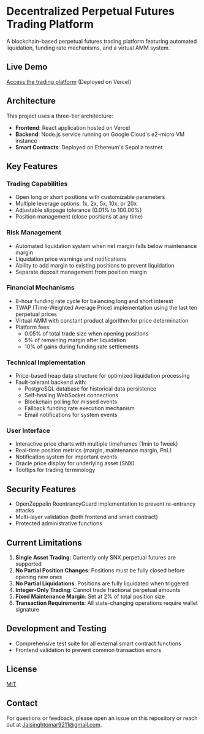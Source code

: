 # Decentralized Perpetual Futures Trading Platform

A blockchain-based perpetual futures trading platform featuring automated liquidation, funding rate mechanisms, and a virtual AMM system.

## Live Demo

[Access the trading platform](https://decentralised-perpetual-futures-trading-platform-frontend.vercel.app/) (Deployed on Vercel)

## Architecture

This project uses a three-tier architecture:

- **Frontend**: React application hosted on Vercel
- **Backend**: Node.js service running on Google Cloud's e2-micro VM instance
- **Smart Contracts**: Deployed on Ethereum's Sepolia testnet

## Key Features

### Trading Capabilities

- Open long or short positions with customizable parameters
- Multiple leverage options: 1x, 2x, 5x, 10x, or 20x
- Adjustable slippage tolerance (0.01% to 100.00%)
- Position management (close positions at any time)

### Risk Management

- Automated liquidation system when net margin falls below maintenance margin
- Liquidation price warnings and notifications
- Ability to add margin to existing positions to prevent liquidation
- Separate deposit management from position margin

### Financial Mechanisms

- 8-hour funding rate cycle for balancing long and short interest
- TWAP (Time-Weighted Average Price) implementation using the last ten perpetual prices
- Virtual AMM with constant product algorithm for price determination
- Platform fees:
  - 0.05% of total trade size when opening positions
  - 5% of remaining margin after liquidation
  - 10% of gains during funding rate settlements

### Technical Implementation

- Price-based heap data structure for optimized liquidation processing
- Fault-tolerant backend with:
  - PostgreSQL database for historical data persistence
  - Self-healing WebSocket connections
  - Blockchain polling for missed events
  - Fallback funding rate execution mechanism
  - Email notifications for system events

### User Interface

- Interactive price charts with multiple timeframes (1min to 1week)
- Real-time position metrics (margin, maintenance margin, PnL)
- Notification system for important events
- Oracle price display for underlying asset (SNX)
- Tooltips for trading terminology

## Security Features

- OpenZeppelin ReentrancyGuard implementation to prevent re-entrancy attacks
- Multi-layer validation (both frontend and smart contract)
- Protected administrative functions

## Current Limitations

1. **Single Asset Trading**: Currently only SNX perpetual futures are supported
2. **No Partial Position Changes**: Positions must be fully closed before opening new ones
3. **No Partial Liquidations**: Positions are fully liquidated when triggered
4. **Integer-Only Trading**: Cannot trade fractional perpetual amounts
5. **Fixed Maintenance Margin**: Set at 2% of total position size
6. **Transaction Requirements**: All state-changing operations require wallet signature

## Development and Testing

- Comprehensive test suite for all external smart contract functions
- Frontend validation to prevent common transaction errors

## License

[MIT](LICENSE)

## Contact

For questions or feedback, please open an issue on this repository or reach out at [Jaisinghtomar9211@gmail.com](mailto:Jaisinghtomar9211@gmail.com).
